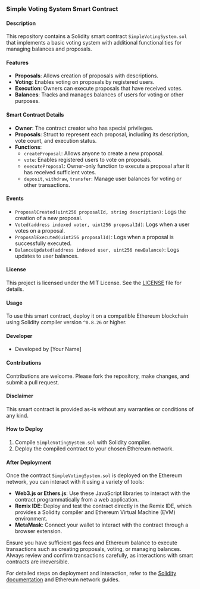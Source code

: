 ### Simple Voting System Smart Contract

#### Description
This repository contains a Solidity smart contract `SimpleVotingSystem.sol` that implements a basic voting system with additional functionalities for managing balances and proposals.

#### Features
- **Proposals**: Allows creation of proposals with descriptions.
- **Voting**: Enables voting on proposals by registered users.
- **Execution**: Owners can execute proposals that have received votes.
- **Balances**: Tracks and manages balances of users for voting or other purposes.

#### Smart Contract Details
- **Owner**: The contract creator who has special privileges.
- **Proposals**: Struct to represent each proposal, including its description, vote count, and execution status.
- **Functions**:
  - `createProposal`: Allows anyone to create a new proposal.
  - `vote`: Enables registered users to vote on proposals.
  - `executeProposal`: Owner-only function to execute a proposal after it has received sufficient votes.
  - `deposit`, `withdraw`, `transfer`: Manage user balances for voting or other transactions.

#### Events
- `ProposalCreated(uint256 proposalId, string description)`: Logs the creation of a new proposal.
- `Voted(address indexed voter, uint256 proposalId)`: Logs when a user votes on a proposal.
- `ProposalExecuted(uint256 proposalId)`: Logs when a proposal is successfully executed.
- `BalanceUpdated(address indexed user, uint256 newBalance)`: Logs updates to user balances.

#### License
This project is licensed under the MIT License. See the [LICENSE](./LICENSE) file for details.

#### Usage
To use this smart contract, deploy it on a compatible Ethereum blockchain using Solidity compiler version `^0.8.26` or higher.

#### Developer
- Developed by [Your Name]

#### Contributions
Contributions are welcome. Please fork the repository, make changes, and submit a pull request.

#### Disclaimer
This smart contract is provided as-is without any warranties or conditions of any kind.

#### How to Deploy
1. Compile `SimpleVotingSystem.sol` with Solidity compiler.
2. Deploy the compiled contract to your chosen Ethereum network.

#### After Deployment
Once the contract `SimpleVotingSystem.sol` is deployed on the Ethereum network, you can interact with it using a variety of tools:

- **Web3.js or Ethers.js**: Use these JavaScript libraries to interact with the contract programmatically from a web application.
- **Remix IDE**: Deploy and test the contract directly in the Remix IDE, which provides a Solidity compiler and Ethereum Virtual Machine (EVM) environment.
- **MetaMask**: Connect your wallet to interact with the contract through a browser extension.

Ensure you have sufficient gas fees and Ethereum balance to execute transactions such as creating proposals, voting, or managing balances. Always review and confirm transactions carefully, as interactions with smart contracts are irreversible.

For detailed steps on deployment and interaction, refer to the [Solidity documentation](https://docs.soliditylang.org/) and Ethereum network guides.
